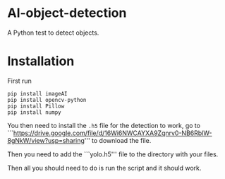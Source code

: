 # AI-object-detection

A Python test to detect objects.

# Installation

First run

```
pip install imageAI
pip install opencv-python
pip install Pillow
pip install numpy
```

You then need to install the ```.h5``` file for the detection to work, go to ```https://drive.google.com/file/d/16Wi6NWCAYXA9Zqnrv0-NB6RblW-8gNkW/view?usp=sharing''' to download the file.

Then you need to add the ```yolo.h5''' file to the directory with your files.

Then all you should need to do is run the script and it should work.
